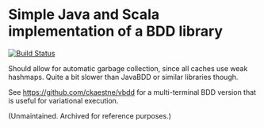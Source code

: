 # Simple Java and Scala implementation of a BDD library

[![Build Status](https://travis-ci.org/ckaestne/bdd.svg?branch=master)](https://travis-ci.org/ckaestne/bdd)

Should allow for automatic garbage collection, since all caches use weak hashmaps. 
Quite a bit slower than JavaBDD or similar libraries though.


See https://github.com/ckaestne/vbdd for a multi-terminal BDD version that is useful for variational execution.

(Unmaintained. Archived for reference purposes.)
